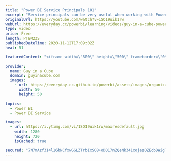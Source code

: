 ```yaml
---
title: "Power BI Service Principals 101"
excerpt: "Service principals can be very useful when working with Power BI. From Power BI Embedded, to API and PowerShell. Adam breaks down how to get going with Power BI service principals.  📢 Become a member: https://guyinacu.be/membership \r \r *******************\r \r Want to take your Power BI skills to the"
originalUrl: https://youtube.com/watch?v=1SO19uik1rw
webUrl: https://everyday.cc/powerbi/learning/videos/guy-in-a-cube-power-bi-service-principals-101/
type: video
price: Free
length: PT9M23S
publishedDateTime: 2020-11-12T17:09:02Z
heat: 51

featuredContent: "<iframe width=\"800\" height=\"500\" frameborder=\"0\" src=\"https://www.youtube.com/embed/1SO19uik1rw\" allow=\"accelerometer; autoplay; encrypted-media; gyroscope; picture-in-picture\" allowfullscreen></iframe>"

provider:
  name: Guy in a Cube
  domain: guyinacube.com
  images:
    - url: https://everyday-cc.github.io/powerbi/assets/images/organizations/guyinacube.com-50x50.jpg
      width: 50
      height: 50

topics:
  - Power BI
  - Power BI Service

images:
  - url: https://i.ytimg.com/vi/1SO19uik1rw/maxresdefault.jpg
    width: 1280
    height: 720
    isCached: true

secured: "7N7mAzf3I4l16bNCfxwGGLZTrbIxSO8+oDO17nZQeNk341xojezOZEcbDWigTg05wK4m5Iy5eQ5U16Cn62186bIpnboVzcggChR3FH8hHTs9X2j58vd3V9L33cLX6NNKuY12iWoZwwAboCxmuR3BbQDObLcsu5CRW+ufOVJ7vKhGq13/BiAhtWWpppfPjvHLLf+I4vH9iGcTlVRAmka/H8xazthMDpdQ71f6mWtl0tsET0PCtIiRYA7i7NeP2uZevyVERnXeKyK+A/vLcmXbf5PSkDBJTKp1+h/ikCEjUrc1BWvmckG/zKZx0YNKX/68AUi6LylIXYb7gNRWxyGzW8NXecpsDkq+jvUQeKmpBcH+Tvqc+oqVNgfygBsYggjEjxwFUqH8GKZIzmMcxERYqlmv3TdgEXvd4OD6gy9I2xs=;Sl6XNNN++7SyKFmXLm3TNw=="
---
```


